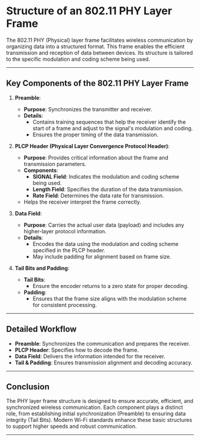 # Structure of an 802.11 PHY Layer Frame

The 802.11 PHY (Physical) layer frame facilitates wireless communication by organizing data into a structured format. This frame enables the efficient transmission and reception of data between devices. Its structure is tailored to the specific modulation and coding scheme being used.

---

## **Key Components of the 802.11 PHY Layer Frame**

1. **Preamble**:
   - **Purpose**: Synchronizes the transmitter and receiver.
   - **Details**:
     - Contains training sequences that help the receiver identify the start of a frame and adjust to the signal's modulation and coding.
     - Ensures the proper timing of the data transmission.

2. **PLCP Header (Physical Layer Convergence Protocol Header)**:
   - **Purpose**: Provides critical information about the frame and transmission parameters.
   - **Components**:
     - **SIGNAL Field**: Indicates the modulation and coding scheme being used.
     - **Length Field**: Specifies the duration of the data transmission.
     - **Rate Field**: Determines the data rate for transmission.
   - Helps the receiver interpret the frame correctly.

3. **Data Field**:
   - **Purpose**: Carries the actual user data (payload) and includes any higher-layer protocol information.
   - **Details**:
     - Encodes the data using the modulation and coding scheme specified in the PLCP header.
     - May include padding for alignment based on frame size.

4. **Tail Bits and Padding**:
   - **Tail Bits**:
     - Ensure the encoder returns to a zero state for proper decoding.
   - **Padding**:
     - Ensures that the frame size aligns with the modulation scheme for consistent processing.

---

## **Detailed Workflow**

- **Preamble**: Synchronizes the communication and prepares the receiver.
- **PLCP Header**: Specifies how to decode the frame.
- **Data Field**: Delivers the information intended for the receiver.
- **Tail & Padding**: Ensures transmission alignment and decoding accuracy.

---

## **Conclusion**

The PHY layer frame structure is designed to ensure accurate, efficient, and synchronized wireless communication. Each component plays a distinct role, from establishing initial synchronization (Preamble) to ensuring data integrity (Tail Bits). Modern Wi-Fi standards enhance these basic structures to support higher speeds and robust communication.

---


